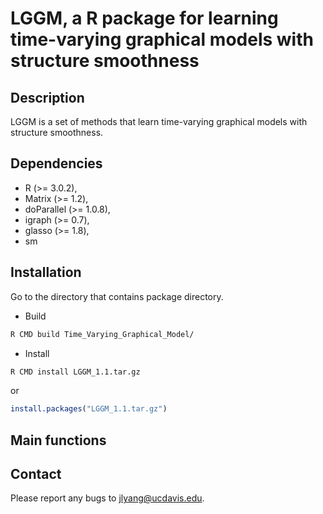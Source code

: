 # LGGM, a R package for learning time-varying graphical models with structure smoothness

## Description
LGGM is a set of methods that learn time-varying graphical models with structure smoothness.

## Dependencies
* R (>= 3.0.2),
* Matrix (>= 1.2),
* doParallel (>= 1.0.8),
* igraph (>= 0.7),
* glasso (>= 1.8),
* sm

## Installation
Go to the directory that contains package directory.
* Build
```bash
R CMD build Time_Varying_Graphical_Model/
```
* Install
```bash
R CMD install LGGM_1.1.tar.gz
```
or
```r
install.packages("LGGM_1.1.tar.gz")
```

## Main functions

## Contact
Please report any bugs to jlyang@ucdavis.edu.
